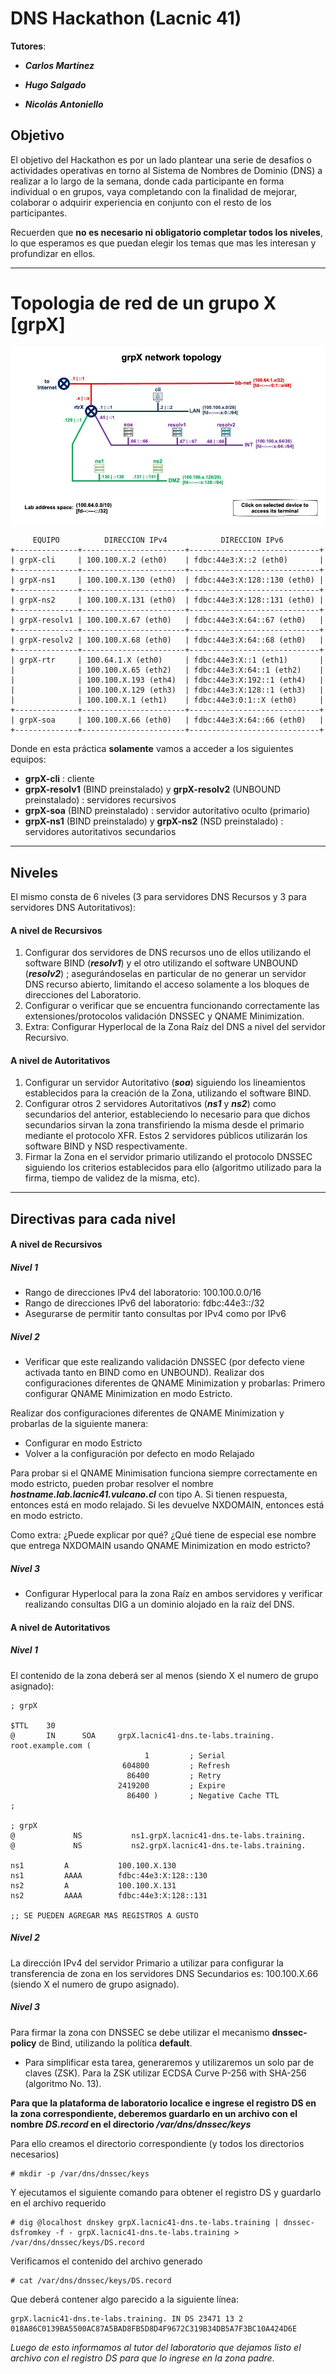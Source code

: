 # DNS Hackathon (Lacnic 41)



**Tutores**:

* ***Carlos Martínez***

* ***Hugo Salgado***

* ***Nicolás Antoniello***



## Objetivo

El objetivo del Hackathon es por un lado plantear una serie de desafíos o actividades operativas en torno al Sistema de Nombres de Dominio (DNS) a realizar a lo largo de la semana, donde cada participante en forma individual o en grupos, vaya completando con la finalidad de mejorar, colaborar o adquirir experiencia en conjunto con el resto de los participantes.

Recuerden que **no es necesario ni obligatorio completar todos los niveles**, lo que esperamos es que puedan elegir los temas que mas les interesan y profundizar en ellos.



------



# Topologia de red de un grupo X [grpX]



![ICANN-LAB-NET-topo](./_pics/grp_network_map.jpg)



```
     EQUIPO          DIRECCION IPv4            DIRECCION IPv6
+--------------+-----------------------+-----------------------------+
| grpX-cli     | 100.100.X.2 (eth0)    | fdbc:44e3:X::2 (eth0)       |
+--------------+-----------------------+-----------------------------+
| grpX-ns1     | 100.100.X.130 (eth0)  | fdbc:44e3:X:128::130 (eth0) |
+--------------+-----------------------+-----------------------------+
| grpX-ns2     | 100.100.X.131 (eth0)  | fdbc:44e3:X:128::131 (eth0) |
+--------------+-----------------------+-----------------------------+
| grpX-resolv1 | 100.100.X.67 (eth0)   | fdbc:44e3:X:64::67 (eth0)   |
+--------------+-----------------------+-----------------------------+
| grpX-resolv2 | 100.100.X.68 (eth0)   | fdbc:44e3:X:64::68 (eth0)   |
+--------------+-----------------------+-----------------------------+
| grpX-rtr     | 100.64.1.X (eth0)     | fdbc:44e3:X::1 (eth1)       |
|              | 100.100.X.65 (eth2)   | fdbc:44e3:X:64::1 (eth2)    |
|              | 100.100.X.193 (eth4)  | fdbc:44e3:X:192::1 (eth4)   |
|              | 100.100.X.129 (eth3)  | fdbc:44e3:X:128::1 (eth3)   |
|              | 100.100.X.1 (eth1)    | fdbc:44e3:0:1::X (eth0)     |
+--------------+-----------------------+-----------------------------+
| grpX-soa     | 100.100.X.66 (eth0)   | fdbc:44e3:X:64::66 (eth0)   |
+--------------+-----------------------+-----------------------------+
```

Donde en esta práctica **solamente** vamos a acceder a los siguientes equipos:

* **grpX-cli** : cliente
* **grpX-resolv1** (BIND preinstalado) y **grpX-resolv2** (UNBOUND preinstalado) : servidores recursivos
* **grpX-soa** (BIND preinstalado) : servidor autoritativo oculto (primario)
* **grpX-ns1** (BIND preinstalado) y **grpX-ns2** (NSD preinstalado) : servidores autoritativos secundarios



---



## Niveles

El mismo consta de 6 niveles (3 para servidores DNS Recursos y 3 para servidores DNS Autoritativos):



#### A nivel de Recursivos

1. Configurar dos servidores de DNS recursos uno de ellos utilizando el software BIND (***resolv1***) y el otro utilizando el software UNBOUND (***resolv2***) ; asegurándoselas en particular de no generar un servidor DNS recurso abierto, limitando el acceso solamente a los bloques de direcciones del Laboratorio.
2. Configurar o verificar que se encuentra funcionando correctamente las extensiones/protocolos validación DNSSEC y QNAME Minimization.
3. Extra: Configurar Hyperlocal de la Zona Raíz del DNS a nivel del servidor Recursivo.



#### A nivel de Autoritativos

1. Configurar un servidor Autoritativo (***soa***) siguiendo los lineamientos establecidos para la creación de la Zona, utilizando el software BIND.
2. Configurar otros 2 servidores Autoritativos (***ns1*** y ***ns2***) como secundarios del anterior, estableciendo lo necesario para que dichos secundarios sirvan la zona transfiriendo la misma desde el primario mediante el protocolo XFR. Estos 2 servidores públicos utilizarán los software BIND y NSD respectivamente.
3. Firmar la Zona en el servidor primario utilizando el protocolo DNSSEC siguiendo los criterios establecidos para ello (algoritmo utilizado para la firma, tiempo de validez de la misma, etc).



------



## Directivas para cada nivel



#### A nivel de Recursivos

##### Nivel 1

- Rango de direcciones IPv4 del laboratorio: 100.100.0.0/16
- Rango de direcciones IPv6 del laboratorio: fdbc:44e3::/32
- Asegurarse de permitir tanto consultas por IPv4 como por IPv6



##### Nivel 2

- Verificar que este realizando validación DNSSEC (por defecto viene activada tanto en BIND como en UNBOUND). Realizar dos configuraciones diferentes de QNAME Minimization y probarlas:
  Primero configurar QNAME Minimization en modo Estricto.
  
  

Realizar dos configuraciones diferentes de QNAME Minimization y probarlas de la siguiente manera:

- Configurar en modo Estricto
- Volver a la configuración por defecto en modo Relajado

Para probar si el QNAME Minimisation funciona siempre correctamente en modo estricto, pueden probar resolver el nombre ***hostname.lab.lacnic41.vulcano.cl*** con tipo A. Si tienen respuesta, entonces está en modo relajado. Si les devuelve NXDOMAIN, entonces está en modo estricto.

Como extra: ¿Puede explicar por qué? ¿Qué tiene de especial ese nombre que entrega NXDOMAIN usando QNAME Minimization en modo estricto?



##### Nivel 3

- Configurar Hyperlocal para la zona Raíz en ambos servidores y verificar realizando consultas DIG a un dominio alojado en la raíz del DNS.



#### A nivel de Autoritativos

##### Nivel 1

El contenido de la zona deberá ser al menos (siendo X el numero de grupo asignado):

```
; grpX 

$TTL    30
@       IN      SOA     grpX.lacnic41-dns.te-labs.training. root.example.com (                                            
                              1         ; Serial
                         604800         ; Refresh
                          86400         ; Retry
                        2419200         ; Expire
                          86400 )       ; Negative Cache TTL
;

; grpX 
@             NS           ns1.grpX.lacnic41-dns.te-labs.training.
@             NS           ns2.grpX.lacnic41-dns.te-labs.training.

ns1         A           100.100.X.130
ns1         AAAA        fdbc:44e3:X:128::130
ns2         A           100.100.X.131
ns2         AAAA        fdbc:44e3:X:128::131

;; SE PUEDEN AGREGAR MAS REGISTROS A GUSTO
```



##### Nivel 2

La dirección IPv4 del servidor Primario a utilizar para configurar la transferencia de zona en los servidores DNS Secundarios es: 100.100.X.66 (siendo X el numero de grupo asignado).



##### Nivel 3

Para firmar la zona con DNSSEC se debe utilizar el mecanismo **dnssec-policy** de Bind, utilizando la política **default**.

- Para simplificar esta tarea, generaremos y utilizaremos un solo par de claves (ZSK). Para la ZSK utilizar ECDSA Curve P-256 with SHA-256 (algoritmo No. 13).



**Para que la plataforma de laboratorio localice e ingrese el registro DS en la zona correspondiente, deberemos guardarlo en un archivo con el nombre *DS.record* en el directorio */var/dns/dnssec/keys***

Para ello creamos el directorio correspondiente (y todos los directorios necesarios)

```
# mkdir -p /var/dns/dnssec/keys
```

Y ejecutamos el siguiente comando para obtener el registro DS y guardarlo en el archivo requerido

```
# dig @localhost dnskey grpX.lacnic41-dns.te-labs.training | dnssec-dsfromkey -f - grpX.lacnic41-dns.te-labs.training > /var/dns/dnssec/keys/DS.record
```



Verificamos el contenido del archivo generado

```
# cat /var/dns/dnssec/keys/DS.record
```

Que deberá contener algo parecido a la siguiente línea:

```
grpX.lacnic41-dns.te-labs.training. IN DS 23471 13 2 018A86C0139BA5500AC87A5BAD8FB5D8D4F9672C319B34DB5A7F3BC10A424D6E
```

*Luego de esto informamos al tutor del laboratorio que dejamos listo el archivo con el registro DS para que lo ingrese en la zona padre*.


